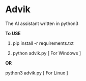 # Advik
The AI assistant written in python3

**To USE**

1. pip install -r requirements.txt

2. python advik.py [ For Windows ]

**OR**

python3 advik.py [ For Linux ]
